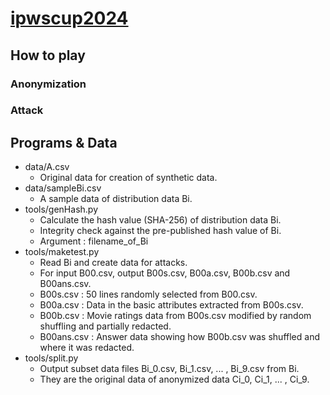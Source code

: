# [ipwscup2024](https://www.iwsec.org/pws/ipws2024/)

## How to play

### Anonymization

### Attack

## Programs & Data
- data/A.csv
  - Original data for creation of synthetic data. 
- data/sampleBi.csv
  - A sample data of distribution data Bi.
- tools/genHash.py
  - Calculate the hash value (SHA-256) of distribution data Bi.
  - Integrity check against the pre-published hash value of Bi.
  - Argument : filename_of_Bi
- tools/maketest.py
  - Read Bi and create data for attacks.
  - For input B00.csv, output B00s.csv, B00a.csv, B00b.csv and B00ans.csv.
  - B00s.csv : 50 lines randomly selected from B00.csv.
  - B00a.csv : Data in the basic attributes extracted from B00s.csv.
  - B00b.csv : Movie ratings data from B00s.csv modified by random shuffling and partially redacted.
  - B00ans.csv : Answer data showing how B00b.csv was shuffled and where it was redacted.
- tools/split.py
  - Output subset data files Bi_0.csv, Bi_1.csv, ... , Bi_9.csv from Bi.
  - They are the original data of anonymized data Ci_0, Ci_1, ... , Ci_9. 
